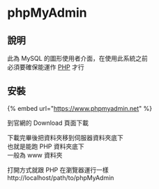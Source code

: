 # phpMyAdmin

## 說明

此為 MySQL 的圖形使用者介面，在使用此系統之前  
必須要確保能運作 [PHP](php.md#shui-ming) 才行

## 安裝

{% embed url="https://www.phpmyadmin.net" %}

到官網的 Download 頁面下載

下載完畢後把資料夾移到伺服器資料夾底下  
也就是能跑 PHP 資料夾底下  
一般為 www 資料夾

打開方式就跟 PHP 在瀏覽器運行一樣  
http://localhost/path/to/phpMyAdmin

